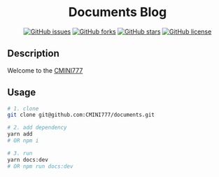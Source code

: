 <h1 align="center">Documents Blog</h1>

<div align="center">

[![GitHub issues](https://img.shields.io/github/issues/CMINI777/documents)](https://github.com/CMINI777/documents/issues) [![GitHub forks](https://img.shields.io/github/forks/CMINI777/documents)](https://github.com/CMINI777/documents/network) [![GitHub stars](https://img.shields.io/github/stars/CMINI777/documents)](https://github.com/CMINI777/documents/stargazers) [![GitHub license](https://img.shields.io/github/license/CMINI777/documents)](https://github.com/CMINI777/documents/blob/master/LICENSE)

</div>

## Description
Welcome to the [CMINI777](https://cmini777.github.io/documents/)

## Usage

```bash
# 1. clone
git clone git@github.com:CMINI777/documents.git

# 2. add dependency
yarn add 
# OR npm i

# 3. run
yarn docs:dev 
# OR npm run docs:dev

```